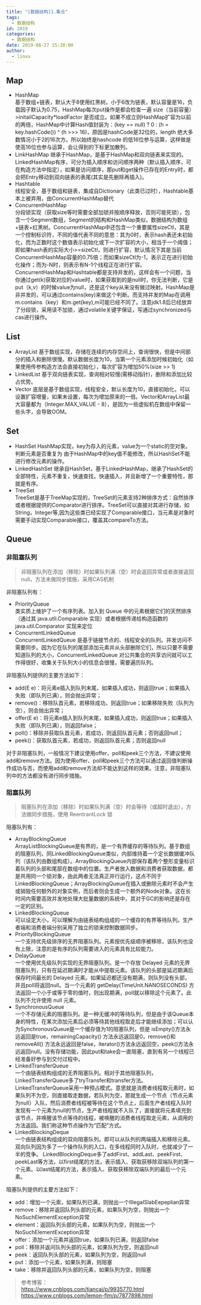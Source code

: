 ```yaml
---
title: "[数据结构]1.集合"
tags:
  - 数据结构
id: 2019
categories:
  - 数据结构
date: 2019-08-27 15:20:00
author: 
  - linxu
---
```



## Map
* HashMap  
基于数组+链表，默认大于8使用红黑树，小于6改为链表，默认容量是16，负载因子默认为0.75，HashMap每次put操作是都会检查一遍 size（当前容量）>initailCapacity*loadFactor 是否成立。如果不成立则HashMap扩容为以前的两倍，HashMap中计算Hash值封装为：(key == null) ? 0 : (h = key.hashCode()) ^ (h >>> 16)，原因是hashCode是32位的，length 绝大多数情况小于2的16次方。所以始终是hashcode 的低16位参与运算，这样做是使高16位也参与运算，会让得到的下标更加散列。
* LinkHashMap
继承于HashMap，是基于HashMap和双向链表来实现的。LinkedHashMap有序，可分为插入顺序和访问顺序两种（默认插入顺序，可在构造方法中指定），如果是访问顺序，那put和get操作已存在的Entry时，都会把Entry移动到双向链表的表尾(其实是先删除再插入)。
* Hashtable  
线程安全，基于数组和链表，集成自Dictionary（此类已过时），Hashtable基本上被弃用，由ConcurrentHashMap替代
* ConcurrentHashMap  
分段锁实现（获取size等时需要全部加锁并按顺序释放，否则可能死锁），包含一个Segment数组，Segment的结构和HashMap类似，数据结构为数组+链表+红黑树。ConcurrentHashMap中还包含一个重要属性sizeCtl，其是一个控制标识符，不同的值代表不同的意思：其为0时，表示hash表还未初始化，而为正数时这个数值表示初始化或下一次扩容的大小，相当于一个阈值；即如果hash表的实际大小>=sizeCtl，则进行扩容，默认情况下其是当前ConcurrentHashMap容量的0.75倍；而如果sizeCtl为-1，表示正在进行初始化操作；而为-N时，则表示有N-1个线程正在进行扩容。ConcurrentHashMap和Hashtable都是支持并发的，这样会有一个问题，当你通过get(k)获取对应的value时，如果获取到的是null时，你无法判断，它是put（k,v）的时候value为null，还是这个key从来没有做过映射。HashMap是非并发的，可以通过contains(key)来做这个判断。而支持并发的Map在调用m.contains（key）和m.get(key),m可能已经不同了。注意jdk1.8后已经放弃了分段锁，采用读不加锁，通过volatile关键字保证，写通过synchronized与cas进行操作。

## List
* ArrayList 
基于数组实现，存储在连续的内存空间上，查询很快，但是中间部分的插入和删除很慢。默认数据长度为10，当第一个元素添加时候初始化（如果使用传参构造方法会直接初始化），每次扩容为增加50%(size >> 1)
* LinkedList 
基于双向链表实现，查询相对较慢(需移动指针)，删除和添加比较占优势。
* Vector
底层是基于数组实现，线程安全，默认长度为10，直接初始化，可以设置扩容增量，如果未设置，每次为增加原来的一倍。Vector和ArrayList最大容量都为（Integer.MAX_VALUE - 8），是因为一些虚拟机在数组中保留一些头字，会导致OOM。

## Set
* HashSet
HashMap实现，key为存入的元素，value为一个static的空对象。判断元素是否重复为 由于HashMap中的key值不能修改，所以HashSet不能进行修改元素的操作。
* LinkedHashSet
继承自HashSet，基于LinkedHashMap，继承了HashSet的全部特性，元素不重复，快速查找，快速插入，并且新增了一个重要特性，那就是有序。
* TreeSet  
TreeSet是基于TreeMap实现的，TreeSet的元素支持2种排序方式：自然排序或者根据提供的Comparator进行排序。TreeSet可以直接对其进行存储，如String，Integer等,因为这些类已经实现了Comparable接口，当元素是对象时需要手动实现Comparable接口，覆盖其compareTo方法。

## Queue
### 非阻塞队列
> 非阻塞队列在添加（移除）时如果队列满（空）时会返回异常或者直接返回null，方法未做同步措施，采用CAS机制  

非阻塞队列有：  

* PriorityQueue  
类实质上维护了一个有序列表。加入到 Queue 中的元素根据它们的天然排序（通过其 java.util.Comparable 实现）或者根据传递给构造函数的 java.util.Comparator 实现来定位  
* ConcurrentLinkedQueue  
ConcurrentLinkedQueue 是基于链接节点的、线程安全的队列。并发访问不需要同步。因为它在队列的尾部添加元素并从头部删除它们，所以只要不需要知道队列的大小，ConcurrentLinkedQueue 对公共集合的共享访问就可以工作得很好，收集关于队列大小的信息会很慢，需要遍历队列。  
 
非阻塞队列提供的主要方法如下：  

* add(E e)：将元素e插入到队列末尾，如果插入成功，则返回true；如果插入失败（即队列已满），则会抛出异常；  
* remove()：移除队首元素，若移除成功，则返回true；如果移除失败（队列为空），则会抛出异常；  
* offer(E e)：将元素e插入到队列末尾，如果插入成功，则返回true；如果插入失败（即队列已满），则返回false；  
* poll()：移除并获取队首元素，若成功，则返回队首元素；否则返回null；  
* peek()：获取队首元素，若成功，则返回队首元素；否则返回null  

对于非阻塞队列，一般情况下建议使用offer、poll和peek三个方法，不建议使用add和remove方法。因为使用offer、poll和peek三个方法可以通过返回值判断操作成功与否，而使用add和remove方法却不能达到这样的效果。注意，非阻塞队列中的方法都没有进行同步措施。

### 阻塞队列
> 阻塞队列在添加（移除）时如果队列满（空）时会等待（或超时退出），方法做同步措施，使用 ReentrantLock 锁

阻塞队列有：

* ArrayBlockingQueue  
ArrayListBlockingQueue是有界的，是一个有界缓存的等待队列。基于数组的阻塞队列，同LinkedBlockingQueue类似，内部维持着一个定长数据缓冲队列（该队列由数组构成）。ArrayBlockingQueue内部保存着两个整形变量标识着队列的头部和尾部在数组中的位置。生产者放入数据和消费者获取数据，都是共用同一个锁对象，由此两者无法真正并行运行，这点不同于LinkedBlockingQueue；ArrayBlockingQueue在插入或删除元素时不会产生或销毁任何额外的对象实例，而后者则会生成一个额外的Node对象。这在长时间内需要高效并发地处理大批量数据的系统中，其对于GC的影响还是存在一定的区别。
* LinkedBlockingQueue  
可以设定大小，可以理解为由链表结构组成的一个缓存的有界等待队列。生产者端和消费者端分别采用了独立的锁来控制数据同步。
* PriorityBlockingQueue  
一个支持优先级排序的无界阻塞队列。元素按优先级顺序被移除，该队列也没有上限，注意的是有序的队列需要进入的元素具有比较能力。
* DelayQueue  
一个使用优先级队列实现的无界阻塞队列。是一个存放 Delayed 元素的无界阻塞队列，只有在延迟期满时才能从中提取元素。该队列的头部是延迟期满后保存时间最长的 Delayed 元素。如果延迟都还没有期满，则队列没有头部，并且poll将返回null。当一个元素的 getDelay(TimeUnit.NANOSECONDS) 方法返回一个小于或等于零的值时，则出现期满，poll就以移除这个元素了。此队列不允许使用 null 元素。
* SynchronousQueue  
一个不存储元素的阻塞队列。是一种无缓冲的等待队列，但是由于该Queue本身的特性，在某次添加元素后必须等待其他线程取走后才能继续添加；可以认为SynchronousQueue是一个缓存值为1的阻塞队列，但是 isEmpty()方法永远返回是true，remainingCapacity() 方法永远返回是0，remove()和removeAll() 方法永远返回是false，iterator()方法永远返回空，peek()方法永远返回null。没有存储功能，因此put和take会一直阻塞，直到有另一个线程已经准备好参与到交付过程中。
* LinkedTransferQueue  
一个由链表结构组成的无界阻塞队列。相对于其他阻塞队列，LinkedTransferQueue多了tryTransfer和transfer方法。LinkedTransferQueue采用一种预占模式。意思就是消费者线程取元素时，如果队列不为空，则直接取走数据，若队列为空，那就生成一个节点（节点元素为null）入队，然后消费者线程被等待在这个节点上，后面生产者线程入队时发现有一个元素为null的节点，生产者线程就不入队了，直接就将元素填充到该节点，并唤醒该节点等待的线程，被唤醒的消费者线程取走元素，从调用的方法返回。我们称这种节点操作为“匹配”方式。
* LinkedBlockingDeque  
一个由链表结构组成的双向阻塞队列。即可以从队列的两端插入和移除元素。双向队列因为多了一个操作队列的入口，在多线程同时入队时，也就减少了一半的竞争。 LinkedBlockingDeque多了addFirst、addLast、peekFirst、peekLast等方法，以first结尾的方法，表示插入、获取获移除双端队列的第一个元素。以last结尾的方法，表示插入、获取获移除双端队列的最后一个元素。 

 
阻塞队列提供的主要方法如下：  

* add：增加一个元索，如果队列已满，则抛出一个IIIegaISlabEepeplian异常  
* remove：移除并返回队列头部的元素，如果队列为空，则抛出一个NoSuchElementException异常  
* element：返回队列头部的元素，如果队列为空，则抛出一个NoSuchElementException异常  
* offer：添加一个元素并返回true，如果队列已满，则返回false  
* poll：移除并返问队列头部的元素，如果队列为空，则返回null  
* peek：返回队列头部的元素，如果队列为空，则返回null  
* put：添加一个元素，如果队列满，则阻塞  
* take：移除并返回队列头部的元素，如果队列为空，则阻塞  



> 参考博客：  
https://www.cnblogs.com/tiancai/p/9935770.html  
https://www.cnblogs.com/lemon-flm/p/7877898.html